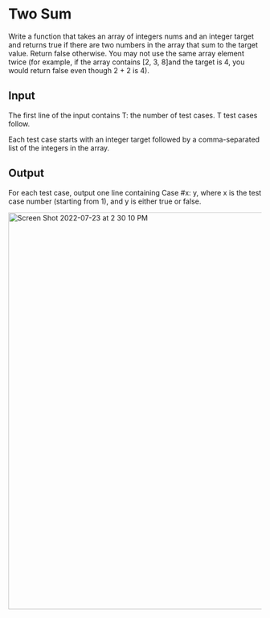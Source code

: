 # **Two Sum**
Write a function that takes an array of integers nums and an integer target and returns true if there are two numbers in the array that sum to the target value. Return false otherwise. You may not use the same array element twice (for example, if the array contains [2, 3, 8]and the target is 4, you would return false even though 2 + 2 is 4).

## Input
The first line of the input contains T: the number of test cases. T test cases follow.

Each test case starts with an integer target followed by a comma-separated list of the integers in the array.

## Output
For each test case, output one line containing Case #x: y, where x is the test case number (starting from 1), and y is either true or false.

<img width="789" alt="Screen Shot 2022-07-23 at 2 30 10 PM" src="https://user-images.githubusercontent.com/105678095/180618312-6c7736d1-574c-42bd-b654-962d2db0be89.png">
